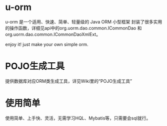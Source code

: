 u-orm
=====

u-orm 是一个适用、快速、简单、轻量级的 Java ORM 小型框架
封装了很多实用的操作函数，详细见api中的org.uorm.dao.common.ICommonDao 和org.uorm.dao.common.ICommonDaoXmlExt。

enjoy it! just make your own simple orm.

POJO生成工具
=====
提供数据库对应ORM类生成工具，详见Wiki里的“POJO生成工具”

使用简单
=====
使用简单、上手快、灵活，无需学习HQL、Mybatis等，只需要会sql就行。
